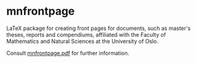 # mnfrontpage
LaTeX package for creating front pages for documents, such as master's theses, reports and compendiums, affiliated with the Faculty of Mathematics and Natural Sciences at the University of Oslo. 

Consult [mnfrontpage.pdf](https://github.com/martinhelso/mnfrontpage/blob/master/mnfrontpage.pdf) for further information.
